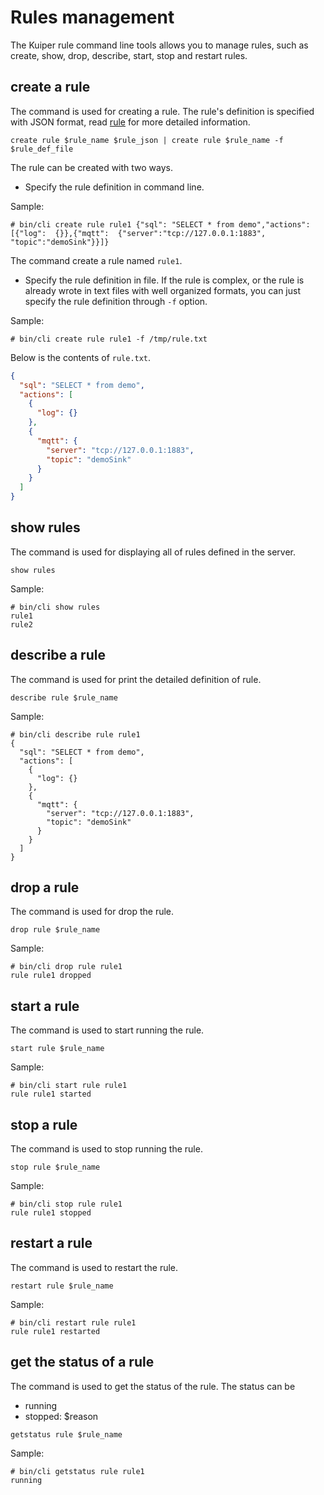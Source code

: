 # Rules management

The Kuiper rule command line tools allows you to manage rules, such as create, show, drop, describe, start, stop and restart rules. 

## create a rule

The command is used for creating a rule.  The rule's definition is specified with JSON format, read [rule](../rules/overview.md) for more detailed information.

```shell
create rule $rule_name $rule_json | create rule $rule_name -f $rule_def_file
```

The rule can be created with two ways. 

- Specify the rule definition in command line.

Sample:

```shell
# bin/cli create rule rule1 {"sql": "SELECT * from demo","actions": [{"log":  {}},{"mqtt":  {"server":"tcp://127.0.0.1:1883", "topic":"demoSink"}}]}
```

The command create a rule named ``rule1``. 

- Specify the rule definition in file. If the rule is complex, or the rule is already wrote in text files with well organized formats, you can just specify the rule definition through ``-f`` option.

Sample:

```shell
# bin/cli create rule rule1 -f /tmp/rule.txt
```

Below is the contents of ``rule.txt``.

```json
{
  "sql": "SELECT * from demo",
  "actions": [
    {
      "log": {}
    },
    {
      "mqtt": {
        "server": "tcp://127.0.0.1:1883",
        "topic": "demoSink"
      }
    }
  ]
}
```

## show rules

The command is used for displaying all of rules defined in the server.

```shell
show rules
```

Sample:

```shell
# bin/cli show rules
rule1
rule2
```

## describe a rule

The command is used for print the detailed definition of rule.

```shell
describe rule $rule_name
```

Sample: 

```shell
# bin/cli describe rule rule1
{
  "sql": "SELECT * from demo",
  "actions": [
    {
      "log": {}
    },
    {
      "mqtt": {
        "server": "tcp://127.0.0.1:1883",
        "topic": "demoSink"
      }
    }
  ]
}
```

## drop a rule

The command is used for drop the rule.

```shell
drop rule $rule_name
```

Sample:

```shell
# bin/cli drop rule rule1
rule rule1 dropped
```

## start a rule

The command is used to start running the rule.

```shell
start rule $rule_name
```

Sample:

```shell
# bin/cli start rule rule1
rule rule1 started
```

## stop a rule

The command is used to stop running the rule.

```shell
stop rule $rule_name
```

Sample:

```shell
# bin/cli stop rule rule1
rule rule1 stopped
```

## restart a rule

The command is used to restart the rule.

```shell
restart rule $rule_name
```

Sample:

```shell
# bin/cli restart rule rule1
rule rule1 restarted
```

## get the status of a rule

The command is used to get the status of the rule. The status can be
- running
- stopped: $reason

```shell
getstatus rule $rule_name
```

Sample:

```shell
# bin/cli getstatus rule rule1
running
```